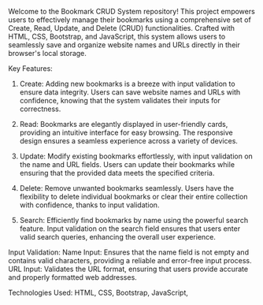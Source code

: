 Welcome to the Bookmark CRUD System repository! This project empowers users to effectively manage their bookmarks using a comprehensive set of Create, Read, Update, and Delete (CRUD) functionalities. Crafted with HTML, CSS, Bootstrap, and JavaScript, this system allows users to seamlessly save and organize website names and URLs directly in their browser's local storage.

Key Features:
1. Create:
Adding new bookmarks is a breeze with input validation to ensure data integrity. Users can save website names and URLs with confidence, knowing that the system validates their inputs for correctness.

2. Read:
Bookmarks are elegantly displayed in user-friendly cards, providing an intuitive interface for easy browsing. The responsive design ensures a seamless experience across a variety of devices.

3. Update:
Modify existing bookmarks effortlessly, with input validation on the name and URL fields. Users can update their bookmarks while ensuring that the provided data meets the specified criteria.

4. Delete:
Remove unwanted bookmarks seamlessly. Users have the flexibility to delete individual bookmarks or clear their entire collection with confidence, thanks to input validation.

5. Search:
Efficiently find bookmarks by name using the powerful search feature. Input validation on the search field ensures that users enter valid search queries, enhancing the overall user experience.

Input Validation:
Name Input: Ensures that the name field is not empty and contains valid characters, providing a reliable and error-free input process.
URL Input: Validates the URL format, ensuring that users provide accurate and properly formatted web addresses.

Technologies Used:
HTML,
CSS,
Bootstrap,
JavaScript,
